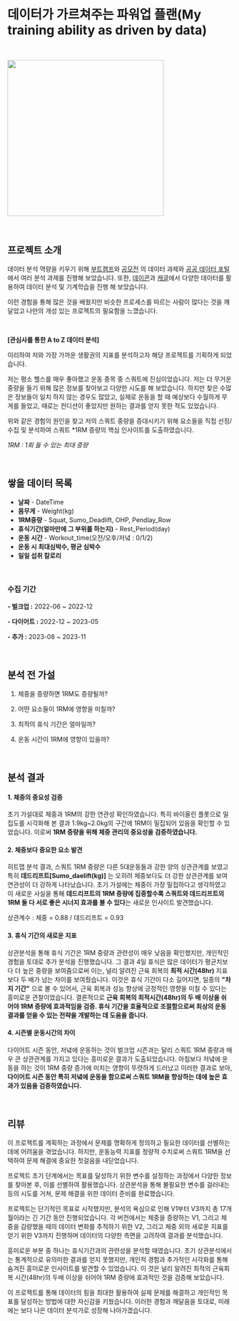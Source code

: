 #  데이터가 가르쳐주는 파워업 플랜(My training ability as driven by data)

<br/>

<code><img height = "350"
src = https://github.com/user-attachments/assets/108aa2c9-0cd2-4c5c-8f8a-a211e553bf6a></code>

<br/>

## 프로젝트 소개

데이터 분석 역량을 키우기 위해 [부트캠프](https://github.com/siilver94/Stock-data-collection-analysis-and-visualization)와 [공모전](https://github.com/siilver94/Stock-investment-automation) 의 데이터 과제와 [공공 데이터 포털](https://github.com/siilver94/csv-data-analysis)에서 여러 분석 과제를 진행해 보았습니다.
또한, [데이콘](https://github.com/siilver94/Customer-Gender-Prediction)과 [캐글](https://github.com/siilver94/Analysis-for-Opening-a-Bakery/tree/main)에서 다양한 데이터를 활용하여 데이터 분석 및 기계학습을 진행 해 보았습니다.

이런 경험을 통해 많은 것을 배웠지만 비슷한 프로세스를 따르는 사람이 많다는 것을 깨달았고 나만의 개성 있는 프로젝트의 필요함을 느꼈습니다.

<br/>

**[관심사를 통한 A to Z 데이터 분석]**

이리하여 저와 가장 가까운 생활권의 지표를 분석하고자 해당 프로젝트를 기획하게 되었습니다.

저는 평소 헬스를 매우 좋아했고 운동 종목 중 스쿼트에 진심이었습니다. 저는 더 무거운 중량을 들기 위해 많은 정보를 찾아보고 다양한 시도를 해 보았습니다. 하지만 찾은 수많은 정보들이 일치 하지 않는 경우도 많았고, 실제로 운동을 할 때 예상보다 수월하게 무게를 들었고, 때로는 컨디션이 좋았지만 원하는 결과를 얻지 못한 적도 있었습니다.

위와 같은 경험의 원인을 찾고 저의 스쿼트 중량을 증대시키기 위해 요소들을 직접 선정/수집 및 분석하여 스쿼트 *1RM 증량의 핵심 인사이트를 도출하였습니다.

*1RM : 1회 들 수 있는 최대 중량*



<br/>

## 쌓을 데이터 목록

- **날짜** - DateTime
- **몸무게** - Weight(kg)
- **1RM중량** - Squat, Sumo_Deadlift, OHP, Pendlay_Row
- **휴식기간(얼마만에 그 부위를 하는지)** - Rest_Period(day)
- **운동 시간** - Workout_time(오전/오후/저녘 : 0/1/2)
- **운동 시 최대심박수, 평균 심박수**
- **일일 섭취 칼로리**

  
<br/>


### 수집 기간

**- 벌크업 :** 2022-06 ~ 2022-12

**- 다이어트 :** 2022-12 ~ 2023-05

**- 추가 :** 2023-08 ~ 2023-11
  
<br/>

## 분석 전 가설

1. 체중을 증량하면 1RM도 증량될까?
 
2. 어떤 요소들이 1RM에 영향을 미칠까?
  
3. 최적의 휴식 기간은 얼마일까?
   
4. 운동 시간이 1RM에 영향이 있을까?
   

<br/>

## 분석 결과

#### 1. 체중의 중요성 검증

초기 가설대로 체중과 1RM의 강한 연관성 확인하였습니다. 특히 바이올린 플롯으로 밀집도를 시각화해 본 결과 1.9kg~2.0kg의 구간에 1RM이 밀집되어 있음을 확인할 수 있었습니다.
이로써 **1RM 증량을 위해 체중 관리의 중요성을 검증하였습니다.**

#### 2. 체중보다 중요한 요소 발견

히트맵 분석 결과, 스쿼트 1RM 중량은 다른 5대운동들과 강한 양의 상관관계를 보였고 특히 **데드리프트[Sumo_daelift(kg)]** 는 오히려 체중보다도 더 강한 상관관계를 보여 연관성이 더 강하게 나타났습니다.
초기 가설에는 체중이 가장 밀접하다고 생각하였고 이 새로운 사실을 통해 **데드리프트의 1RM 증량에 집중할수록 스쿼트와 데드리프트의 1RM 둘 다 서로 좋은 시너지 효과를 볼 수 있다**는 새로운 인사이트 발견했습니다.

상관계수 : 체중 = 0.88  / 데드리프트 = 0.93

#### 3. 휴식 기간의 새로운 지표

상관분석을 통해 휴식 기간은 1RM 중량과 관련성이 매우 낮음을 확인했지만, 개인적인 경험을 토대로 추가 분석을 진행했습니다. 그 결과 4일 휴식은 많은 데이터가 평균치보다 더 높은 중량을 보여줌으로써 이는, 널리 알려진 근육 회복의 **최적 시간(48hr)** 지표보다 두 배가 넘는 차이를 보여줬습니다.
이것은 휴식 기간이 다소 길어지면, 일종의 **"차지 기간"** 으로 볼 수 있어서, 근육 회복과 성능 향상에 긍정적인 영향을 미칠 수 있다는 흥미로운 관찰이었습니다. 결론적으로 **근육 회복의 최적시간(48hr)의 두 배 이상을 쉬어야 1RM 증량에 효과적임을 검증. 휴식 기간을 효율적으로 조절함으로써 최상의 운동 결과를 얻을 수 있는 전략을 개발하는 데 도움을 줍니다.**

#### 4. 시즌별 운동시간의 차이

다이어트 시즌 동안, 저녘에 운동하는 것이 벌크업 시즌과는 달리 스쿼트 1RM 중량과 매우 큰 상관관계를 가지고 있다는 흥미로운 결과가 도출되었습니다.
아침보다 저녘에 운동을 하는 것이 1RM 중량 증가에 미치는 영향이 뚜렷하게 드러났고 이러한 결과로 보아, **다이어트 시즌 동안 특히 저녘에 운동을 함으로써 스쿼트 1RM을 향상하는 데에 높은 효과가 있음을 검증하였습니다.**


<br/>

## 리뷰

이 프로젝트를 계획하는 과정에서 문제를 명확하게 정의하고 필요한 데이터를 선별하는 데에 어려움을 겪었습니다. 하지만, 운동능력 지표를 정량적 수치로써 스쿼트 1RM을 선택하여 문제 해결에 중요한 첫걸음을 내딛었습니다.

프로젝트 초기 단계에서는 목표를 달성하기 위한 변수를 설정하는 과정에서 다양한 정보를 찾아본 후, 이를 선별하여 활용했습니다. 상관분석을 통해 불필요한 변수를 걸러내는 등의 시도를 거쳐, 문제 해결을 위한 데이터 준비를 완료했습니다.

프로젝트는 단기적인 목표로 시작했지만, 분석의 욕심으로 인해 V1부터 V3까지 총 17개월이라는 긴 기간 동안 진행되었습니다. 각 버전에서는 체중을 증량하는 V1, 그리고 체중을 감량했을 때의 데이터 변화를 추적하기 위한 V2, 그리고 체중 외의 새로운 지표를 얻기 위한 V3까지 진행하며 데이터의 다양한 측면을 고려하여 결과를 분석했습니다.

흥미로운 부분 중 하나는 휴식기간과의 관련성을 분석할 때였습니다. 초기 상관분석에서는 통계적으로 유의미한 결과를 얻지 못했지만, 개인적 경험과 추가적인 시각화를 통해 숨겨진 흥미로운 인사이트를 발견할 수 있었습니다. 이 것은 널리 알려진 최적의 근육회복 시간(48hr)의 두배 이상을 쉬어야 1RM 증량에 효과적인 것을 검증해 보았습니다.

이 프로젝트를 통해 데이터의 힘을 최대한 활용하여 실제 문제를 해결하고 개인적인 목표를 달성하는 방법에 대한 자신감을 키웠습니다. 이러한 경험과 깨달음을 토대로, 미래에는 보다 나은 데이터 분석가로 성장해 나아가겠습니다.
